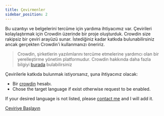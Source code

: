 ```yaml
---
title: Çevirmenler
sidebar_position: 2
---
```


Bu uzantıyı ve belgelerini tercüme için yardıma ihtiyacımız var. Çevirileri kolaylaştırmak için Crowdin üzerinde bir proje oluşturduk. Crowdin size rakipsiz bir çeviri arayüzü sunar. İstediğiniz kadar katkıda bulunabilirsiniz ancak gerçekten Crowdin'i kullanmanızı öneririz.

> Crowdin, şirketlerin yazılımlarını tercüme etmelerine yardımcı olan bir yerelleştirme yönetim platformudur. Crowdin hakkında daha fazla bilgiyi [burada](https://support.crowdin.com/crowdin-intro/) bulabilirsiniz

Çevirilerle katkıda bulunmak istiyorsanız, şuna ihtiyacınız olacak:

* Bir [crowdin](https://crowdin.com/project/phpbb-ext-sitemaker) hesabı.
* Chose the target language if exist otherwise request to be enabled.

If your desired language is not listed, please [contact me](https://crowdin.com/profile/blitze) and I will add it.

[Çeviriye Başlayın](https://crowdin.com/project/phpbb-ext-sitemaker)
